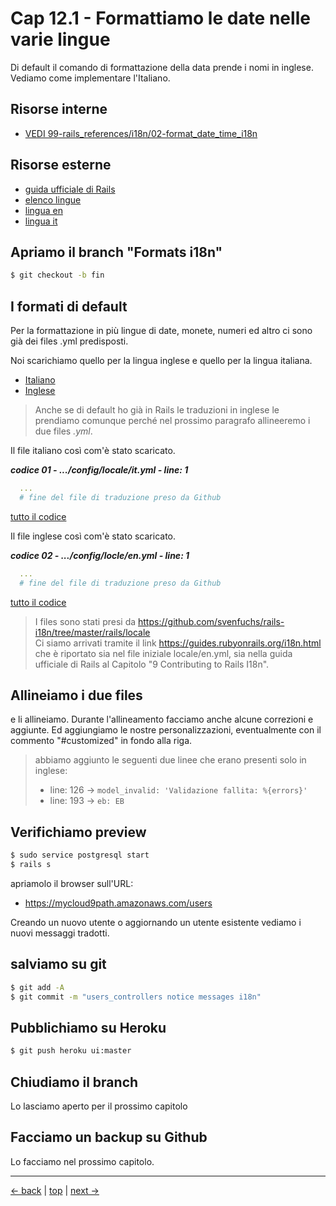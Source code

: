 # <a name="top"></a> Cap 12.1 - Formattiamo le date nelle varie lingue

Di default il comando di formattazione della data prende i nomi in inglese. Vediamo come implementare l'Italiano.


## Risorse interne

- [VEDI 99-rails_references/i18n/02-format_date_time_i18n]()



## Risorse esterne

- [guida ufficiale di Rails](https://guides.rubyonrails.org/i18n.html)
- [elenco lingue](https://github.com/svenfuchs/rails-i18n/tree/master/rails/locale)
- [lingua en](https://github.com/svenfuchs/rails-i18n/blob/master/rails/locale/en-US.yml)
- [lingua it](https://github.com/svenfuchs/rails-i18n/blob/master/rails/locale/it.yml)



## Apriamo il branch "Formats i18n"

```bash
$ git checkout -b fin
```



## I formati di default

Per la formattazione in più lingue di date, monete, numeri ed altro ci sono già dei files .yml predisposti.

Noi scarichiamo quello per la lingua inglese e quello per la lingua italiana.

- [Italiano](https://github.com/svenfuchs/rails-i18n/blob/master/rails/locale/it.yml)
- [Inglese](https://github.com/svenfuchs/rails-i18n/blob/master/rails/locale/en-US.yml)

> Anche se di default ho già in Rails le traduzioni in inglese le prendiamo comunque perché nel prossimo paragrafo allineeremo i due files *.yml*.

Il file italiano così com'è stato scaricato.

***codice 01 - .../config/locale/it.yml - line: 1***

```yaml
  ...
  # fine del file di traduzione preso da Github
```

[tutto il codice](https://github.com/flaviobordonidev/leanpubabrandnewcms/blob/master/01-base/11-eg_posts/02_01-config-locales-it.yml)

Il file inglese così com'è stato scaricato.

***codice 02 - .../config/locle/en.yml - line: 1***

```yaml
  ...
  # fine del file di traduzione preso da Github
```

[tutto il codice](https://github.com/flaviobordonidev/leanpubabrandnewcms/blob/master/01-base/11-eg_posts/02_01-config-locales-it.yml)


> I files sono stati presi da https://github.com/svenfuchs/rails-i18n/tree/master/rails/locale <br/>
> Ci siamo arrivati tramite il link https://guides.rubyonrails.org/i18n.html che è riportato sia nel file iniziale locale/en.yml, sia nella guida ufficiale di Rails al Capitolo "9 Contributing to Rails I18n". 



## Allineiamo i due files

 e li allineiamo.
Durante l'allineamento facciamo anche alcune correzioni e aggiunte.
Ed aggiungiamo le nostre personalizzazioni, eventualmente con il commento "#customized" in fondo alla riga.

> abbiamo aggiunto le seguenti due linee che erano presenti solo in inglese:
> - line: 126 -> `model_invalid: 'Validazione fallita: %{errors}'`
> - line: 193 -> `eb: EB`




## Verifichiamo preview

```bash
$ sudo service postgresql start
$ rails s
```

apriamolo il browser sull'URL:

* https://mycloud9path.amazonaws.com/users

Creando un nuovo utente o aggiornando un utente esistente vediamo i nuovi messaggi tradotti.



## salviamo su git

```bash
$ git add -A
$ git commit -m "users_controllers notice messages i18n"
```



## Pubblichiamo su Heroku

```bash
$ git push heroku ui:master
```



## Chiudiamo il branch

Lo lasciamo aperto per il prossimo capitolo



## Facciamo un backup su Github

Lo facciamo nel prossimo capitolo.



---

[<- back](https://github.com/flaviobordonidev/leanpubabrandnewcms/blob/master/01-base/09-manage_users/03-browser_tab_title_users-it.md)
 | [top](#top) |
[next ->](https://github.com/flaviobordonidev/leanpubabrandnewcms/blob/master/01-base/10-users_i18n/02-users_form_i18n-it.md)
